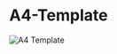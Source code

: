 # A4-Template


![A4 Template](https://user-images.githubusercontent.com/66811996/103326058-c8442a80-4aa2-11eb-86a2-16185894c48d.png)
